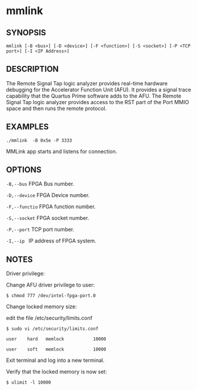 # mmlink #

## SYNOPSIS  ##

`mmlink [-B <bus>] [-D <device>] [-F <function>] [-S <socket>] [-P <TCP port>] [-I <IP Address>]`


## DESCRIPTION ##
The Remote Signal Tap logic analyzer provides real-time hardware debugging for the Accelerator Function Unit (AFU). 
It provides a signal trace capability that the Quartus Prime software adds to the AFU.
The Remote Signal Tap logic analyzer provides access to the RST part of the Port MMIO space and then runs the remote protocol.
## EXAMPLES  ##

`./mmlink  -B 0x5e -P 3333`

  MMLink app starts and listens for connection.

## OPTIONS ##

`-B,--bus` FPGA Bus number.

`-D,--device` FPGA Device number.

`-F,--functio` FPGA function number.

`-S,--socket` FPGA socket number.

`-P,--port` TCP port number.

`-I,--ip ` IP address of FPGA system. 


## NOTES ##

Driver privilege:

Change AFU driver privilege to user:

```
$ chmod 777 /dev/intel-fpga-port.0
```


Change locked memory size:

edit the file /etc/security/limits.conf

```
$ sudo vi /etc/security/limits.conf

user    hard   memlock           10000

user    soft   memlock           10000
```

Exit terminal and log into a new terminal.

Verify that the locked memory is now set: 
```
$ ulimit -l 10000


